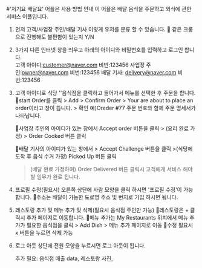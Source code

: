 #'저기요 배달요' 어플은 사용 방법 안내
 이 어플은 배달 음식을 주문하고 외식에 관한 서비스 어플입니다.
1. 먼저 고객/사업장 주인/배달 기사 이렇게 유저를 분류 할 수 있습니다. 
   🚨 같은 크롬으로 진행해도 불편함이 있는지 Y/N 

2. 3가지 다른 인터넷 창을 띄우고 아래의 아이디와 비밀번호를 입력하고 로그인 합니다.   
   고객 아이디:customer@naver.com  비번:123456 
   사업장 주인:owner@naver.com     비번:123456
   배달 기사: delivery@naver.com  비번:123456

3. 고객 아이디로 식당 ''음식점을 클릭하고 들어가서 메뉴를 선택한 후 주문을 합니다.
   💠start Order를 클릭 > Add > Confirm Order >  Your are about to place an order이라고 창이 뜹니다. > 확인
      예)Oreder #77 주문 번호와 함께 주문 명세서가 나타납니다.

   💠사업장 주인의 아이디가 있는 창에서 Accept order 버튼을 클릭 > (요리 완료 가정) > Order Cooked 버튼 클릭 
   
   💠배달 기사의 아이디가 있는 창에서 > Accept Challenge 버튼을 클릭 >(식당에 도착 후 음식 수거 가정) Picked Up 버튼 클릭
     > (배달 완료 가정하여) Order Delivered 버튼 클릭시 고객에게 서비스 해야 할 임무가 완료 됩니다. 

4. 프로필 수정(필요시)
  오른쪽 상단에 사람 모양을 클릭 하시면 '프로필 수정'이 가능합니다. 
  🌟주소는 배달이 가능한 도로명 주소 및 번지로 기입 하시면 됩니다. 

5. 레스토랑 추가 및 메뉴 추가 및 삭제(필요시 음식점 주인만 가능)
  🌟레스토랑은 + 클릭시 추가 페이지로 이동합니다. 
  🌟메뉴 추가는 My Restaurants 위치에서 메뉴 추가가 필요한 음식점을 클릭 >  Add Dish > 메뉴 추가 페이지로 이동 
    🚨수정 필요시 x 버튼을 누르면 삭제 가능 


6. 로그 아웃 
   상단에 전원 모양을 누르시면 로그 아웃이 됩니다. 

   추가 필요: 음식점 매출 data, 레스토랑 사진,   